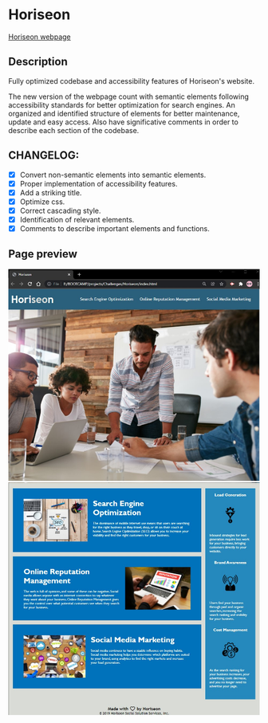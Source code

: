 # Horiseon

[Horiseon webpage](#)

## Description

Fully optimized codebase and accessibility features of Horiseon's website.

The new version of the webpage count with semantic elements following accessibility standards for better optimization for search engines. An organized and identified structure of elements for better maintenance, update and easy access. Also have significative comments in order to describe each section of the codebase.


## CHANGELOG:

- [X] Convert non-semantic elements into semantic elements.
- [X] Proper implementation of accessibility features.
- [X] Add a striking title.
- [X] Optimize css.
- [X] Correct cascading style.
- [X] Identification of relevant elements.
- [X] Comments to describe important elements and functions.

## Page preview

![Page preview](./assets/images/preview1.jpg)
![Page preview](./assets/images/preview2.jpg)